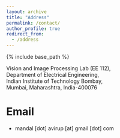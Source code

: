 ```yaml
---
layout: archive
title: "Address"
permalink: /contact/
author_profile: true
redirect_from:
  - /address
---
```


{% include base_path %}

Vision and Image Processing Lab (EE 112),\
Department of Electrical Engineering,\
Indian Institute of Technology Bombay,\
Mumbai, Maharashtra, India-400076

Email
======
* mandal [dot] avirup [at] gmail [dot] com